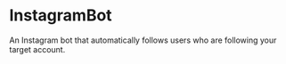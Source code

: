 # InstagramBot
An Instagram bot that automatically follows users who are following your target account.
